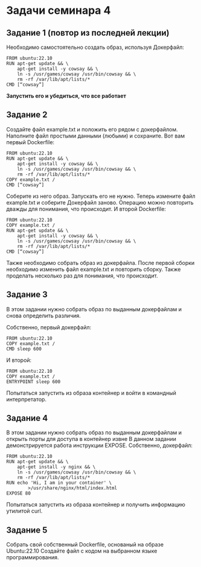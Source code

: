 # Задачи семинара 4

## Задание 1 (повтор из последней лекции)

Необходимо самостоятельно создать образ, используя Докерфайл:

```
FROM ubuntu:22.10
RUN apt-get update && \
    apt-get install -y cowsay && \
    ln -s /usr/games/cowsay /usr/bin/cowsay && \
    rm -rf /var/lib/apt/lists/*
CMD [“cowsay”]
```

**Запустить его и убедиться, что все работает**

## Задание 2

Создайте файл example.txt и положить его рядом с докерфайлом. Наполните файл простыми данными (любыми) и сохраните. 
Вот вам первый Dockerfile:
```
FROM ubuntu:22.10
RUN apt-get update && \
    apt-get install -y cowsay && \
    ln -s /usr/games/cowsay /usr/bin/cowsay && \
    rm -rf /var/lib/apt/lists/*
COPY example.txt /
CMD [“cowsay”]
```

Соберите из него образ. Запускать его не нужно. Теперь измените файл example.txt и соберите Докерфайл заново.
Операцию можно повторить дважды для понимания, что происходит.
И второй Dockerfile:

```
FROM ubuntu:22.10
COPY example.txt /
RUN apt-get update && \
    apt-get install -y cowsay && \
    ln -s /usr/games/cowsay /usr/bin/cowsay && \
    rm -rf /var/lib/apt/lists/*
CMD [“cowsay”]
```

Также необходимо собрать образ из докерфайла. После первой сборки необходимо изменить файл example.txt и повторить сборку. Также проделать несколько раз для понимания, что происходит.

## Задание 3

В этом задании нужно собрать образ по выданным докерфайлам и снова определить различия.

Собственно, первый докерфайл:
```
FROM ubuntu:22.10
COPY example.txt /
CMD sleep 600
```
И второй:
```
FROM ubuntu:22.10
COPY example.txt /
ENTRYPOINT sleep 600
```

Попытаться запустить из образа контейнер и войти в командный интерпретатор.

## Задание 4

В этом задании нужно собрать образ по выданным докерфайлам и открыть порты для доступа в контейнер извне
В данном задании демонстрируется работа инструкции EXPOSE.
Собственно, докерфайл:

```
FROM ubuntu:22.10
RUN apt-get update && \
    apt-get install -y nginx && \
    ln -s /usr/games/cowsay /usr/bin/cowsay && \
    rm -rf /var/lib/apt/lists/*
RUN echo 'Hi, I am in your container' \
        >/usr/share/nginx/html/index.html
EXPOSE 80
```


Попытаться запустить из образа контейнер и получить информацию утилитой curl.

## Задание 5

Собрать свой собственный Dockerfile, основаный на образе Ubuntu:22.10
Создайте файл с кодом на выбранном языке программирования. 



